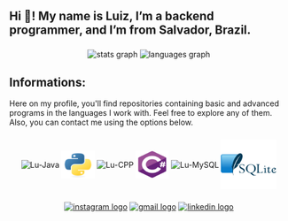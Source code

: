 <h2 align="left">Hi 👋! My name is Luiz, I’m a backend programmer, and I’m from Salvador, Brazil.</h2>

###

<div align="center">
  <img src="https://github-readme-stats.vercel.app/api?username=Luiz-Silva-Dev&hide_title=false&hide_rank=false&show_icons=true&include_all_commits=true&count_private=true&disable_animations=false&theme=dracula&locale=en&hide_border=false" height="150" alt="stats graph"  />
  <img src="https://github-readme-stats.vercel.app/api/top-langs?username=Luiz-Silva-Dev&locale=en&hide_title=false&layout=compact&card_width=320&langs_count=5&theme=dracula&hide_border=false" height="150" alt="languages graph"  />
</div>

###

<h2>Informations:</h2>
<p>Here on my profile, you'll find repositories containing basic and advanced programs in the languages I work with. Feel free to explore any of them. Also, you can contact me using the options below.</p>

###

<div align="center">
  <img align="center" alt="Lu-Java" height="70" width="80"src="https://cdn.jsdelivr.net/gh/devicons/devicon/icons/java/java-original-wordmark.svg">
  <img align="center" alt="Lu-Python" height="50" width="60" src="https://raw.githubusercontent.com/devicons/devicon/master/icons/python/python-original.svg">
  <img align="center" alt="Lu-CPP" height="50" width="60" src="https://cdn.jsdelivr.net/gh/devicons/devicon/icons/cplusplus/cplusplus-original.svg">
  <img align="center" alt="LuC#" height="50" width="60" src="https://raw.githubusercontent.com/devicons/devicon/6910f0503efdd315c8f9b858234310c06e04d9c0/icons/csharp/csharp-original.svg">
  <img align="center" alt="Lu-MySQL" height="90" width="100" src="https://cdn.jsdelivr.net/gh/devicons/devicon/icons/mysql/mysql-original-wordmark.svg">
  <img align="center" alt="Lu-SQLite" height="90" width="100" src="https://raw.githubusercontent.com/devicons/devicon/6910f0503efdd315c8f9b858234310c06e04d9c0/icons/sqlite/sqlite-original-wordmark.svg">
</div>

###

<div align="center">
  <a href="https://www.instagram.com/luiz_28_0/" target="_blank"><img src="https://img.shields.io/static/v1?message=Instagram&logo=instagram&label=&color=E4405F&logoColor=white&labelColor=&style=for-the-badge" height="35" alt="instagram logo"/></a>
  <a href = "mailto:luiz.dantas2803@gmail.com"><img src="https://img.shields.io/static/v1?message=Gmail&logo=gmail&label=&color=D14836&logoColor=white&labelColor=&style=for-the-badge" height="35" alt="gmail logo"  /></a>
  <a href="https://www.linkedin.com/in/luiz-antonio-6817b526a/" target="_blank"><img src="https://img.shields.io/static/v1?message=LinkedIn&logo=linkedin&label=&color=0077B5&logoColor=white&labelColor=&style=for-the-badge" height="35" alt="linkedin logo"  /></a>
</div>

###
